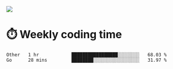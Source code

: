 
<p> <img src="https://github-readme-stats.vercel.app/api?username=cozgerest&show_icons=true&hide_border=false" /> </p>

# :stopwatch: Weekly coding time 
<!--START_SECTION:waka-->
```text
Other   1 hr            █████████████████░░░░░░░░   68.03 % 
Go      28 mins         ████████░░░░░░░░░░░░░░░░░   31.97 % 
```
<!--END_SECTION:waka-->

